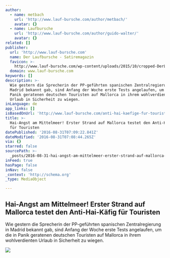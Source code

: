 ```yaml
---
author:
  - name: metbach
    url: 'http://www.lauf-bursche.com/author/metbach/'
    avatar: {}
  - name: Laufbursche
    url: 'http://www.lauf-bursche.com/author/guido-walter/'
    avatar: {}
related: []
publisher:
  url: 'http://www.lauf-bursche.com'
  name: Der Laufbursche - Satiremagazin
  favicon: >-
    http://www.lauf-bursche.com/wp-content/uploads/2015/10/cropped-DerLaufbursche_logo_513-192x192.jpg
  domain: www.lauf-bursche.com
keywords: []
description: >-
  Wie gestern die Sprecherin der PP-geführten spanischen Zentralregierung in
  Madrid bekannt gab, sind Anfang der Woche erste Tests angelaufen, um die in
  Panik geratenen deutschen Touristen auf Mallorca in ihrem wohlverdienten
  Urlaub in Sicherheit zu wiegen.
inLanguage: de
app_links: []
isBasedOnUrl: 'http://www.lauf-bursche.com/anti-hai-kaefige-fur-touristen/'
title: >-
  Hai-Angst am Mittelmeer! Erster Strand auf Mallorca testet den Anti-Hai-Käfig
  für Touristen
datePublished: '2016-08-31T07:09:22.841Z'
dateModified: '2016-08-31T07:08:44.265Z'
via: {}
starred: false
sourcePath: >-
  _posts/2016-08-31-hai-angst-am-mittelmeer-erster-strand-auf-mallorca-testet-d.md
inFeed: true
hasPage: false
inNav: false
_context: 'http://schema.org'
_type: MediaObject

---
```

<article style=""><h1>Hai-Angst am Mittelmeer! Erster Strand auf Mallorca testet den Anti-Hai-Käfig für Touristen</h1><p>Wie gestern die Sprecherin der PP-geführten spanischen Zentralregierung in Madrid bekannt gab, sind Anfang der Woche erste Tests angelaufen, um die in Panik geratenen deutschen Touristen auf Mallorca in ihrem wohlverdienten Urlaub in Sicherheit zu wiegen.</p><img src="http://www.lauf-bursche.com/wp-content/uploads/2015/08/Haikaefig.jpg" /></article>